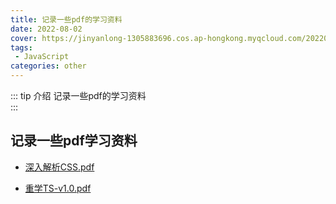 ```yaml
---
title: 记录一些pdf的学习资料
date: 2022-08-02
cover: https://jinyanlong-1305883696.cos.ap-hongkong.myqcloud.com/202208021913151.jpg
tags:
 - JavaScript
categories: other
---
```


::: tip 介绍
记录一些pdf的学习资料<br>
:::

<!-- more -->

## 记录一些pdf学习资料

* [深入解析CSS.pdf](https://jinyanlong-1305883696.cos.ap-hongkong.myqcloud.com/%E5%AD%A6%E4%B9%A0%E8%B5%84%E6%96%99/%E6%B7%B1%E5%85%A5%E8%A7%A3%E6%9E%90CSS.pdf)

* [重学TS-v1.0.pdf](https://jinyanlong-1305883696.cos.ap-hongkong.myqcloud.com/%E5%AD%A6%E4%B9%A0%E8%B5%84%E6%96%99/%E9%87%8D%E5%AD%A6TS-v1.0.pdf)
